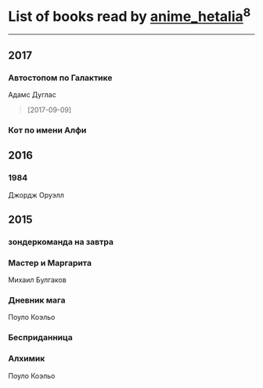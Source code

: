 # List of books read by [anime_hetalia](http://vk.com/id137961387)<sup>8</sup>
---

## 2017

### Автостопом по Галактике
Адамс Дуглас
> [2017-09-09] 


### Кот по имени Алфи



## 2016

### 1984
Джордж Оруэлл



## 2015

### зондеркоманда на завтра


### Мастер и Маргарита
Михаил Булгаков


### Дневник мага
Поуло Коэльо


### Бесприданница


### Алхимик
Поуло Коэльо



